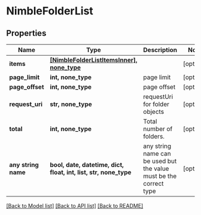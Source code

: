 # NimbleFolderList


## Properties
Name | Type | Description | Notes
------------ | ------------- | ------------- | -------------
**items** | [**[NimbleFolderListItemsInner], none_type**](NimbleFolderListItemsInner.md) |  | [optional] 
**page_limit** | **int, none_type** | page limit | [optional] 
**page_offset** | **int, none_type** | page offset | [optional] 
**request_uri** | **str, none_type** | requestUri for folder objects | [optional] 
**total** | **int, none_type** | Total number of folders. | [optional] 
**any string name** | **bool, date, datetime, dict, float, int, list, str, none_type** | any string name can be used but the value must be the correct type | [optional]

[[Back to Model list]](../README.md#documentation-for-models) [[Back to API list]](../README.md#documentation-for-api-endpoints) [[Back to README]](../README.md)


